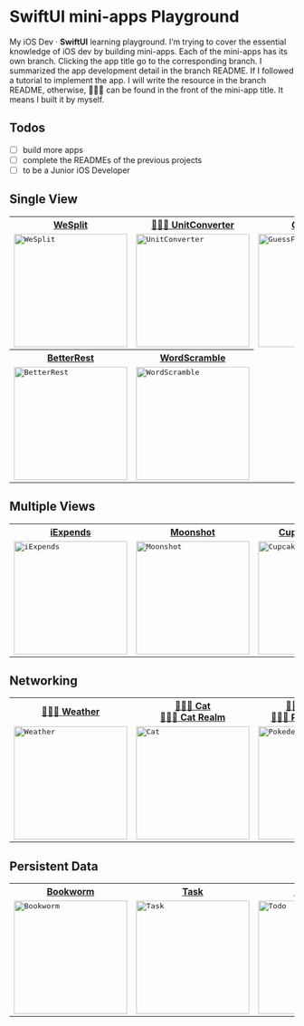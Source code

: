 # SwiftUI mini-apps Playground

My iOS Dev · **SwiftUI** learning playground. I’m trying to cover the essential knowledge of iOS dev by building mini-apps.
Each of the mini-apps has its own branch. Clicking the app title go to the corresponding branch. I summarized the app development detail in the branch README. If I followed a tutorial to implement the app. I will write the resource in the branch README, otherwise, 👨🏻‍💻 can be found in the front of the mini-app title. It means I built it by myself.

## Todos
- [ ] build more apps
- [ ] complete the READMEs of the previous projects
- [ ] to be a Junior iOS Developer

## Single View

<table>
  <tr>
    <th>
      <a href="https://github.com/JooYoo/swiftui-st-backup/tree/we-split" target="_blank">WeSplit</a>
    </th>
    <th>
      <a href="https://github.com/JooYoo/swiftui-st-backup/tree/unit-converter">👨🏻‍💻 UnitConverter</a>
    </th>
    <th>
      <a href="https://github.com/JooYoo/swiftui-st-backup/tree/guess-flag">GuessFlag</a>
    </th>
    <th>
      <a href="https://github.com/JooYoo/swiftui-st-backup/tree/rock-paper-scissors">👨🏻‍💻 RockPaperScissors</a>
    </th>
  </tr>
  <tr>
    <td>
      <kbd><img src="https://user-images.githubusercontent.com/12739843/151405104-c3ea73c9-4eac-4d0d-ae5b-d0ecc91d34ce.gif" width="200px" alt="WeSplit"/></kbd>
    </td>
    <td>
      <kbd><img src="https://user-images.githubusercontent.com/12739843/151689730-148507ee-fb73-44af-be41-0b97b015242e.gif" width="200px" alt="UnitConverter"/></kbd>
    </td>
    <td>
      <kbd><img src="https://user-images.githubusercontent.com/12739843/151205931-6a85e8ee-6f26-421d-b71c-2b6fe46c978a.gif" width="200px" alt="GuessFlag"/></kbd>
    </td>
    <td>
      <kbd><img src="https://user-images.githubusercontent.com/12739843/151655287-2ec15571-0192-4514-b459-0d3f0cbc12f5.gif" width="200px"/></kbd>
    </td>
  </tr>
  <tr>
     <th>
      <a href="https://github.com/JooYoo/swiftui-st-backup/tree/better-rest">BetterRest</a>
    </th>
    <th>
      <a href="https://github.com/JooYoo/swiftui-st-backup/tree/word-scramble">WordScramble</a>
    </th>
  </tr>
  <tr>
    <td>
      <kbd><img src="https://user-images.githubusercontent.com/12739843/151595173-5b357e4b-84f8-40f2-a665-c4bd5e8cbbd9.gif" width="200px" alt="BetterRest"/></kbd>
    </td>
    <td>
      <kbd><img src="https://user-images.githubusercontent.com/12739843/151662264-875f3145-3fd3-4eed-a53d-29ce69ecfcda.gif" width="200px" alt="WordScramble"/></kbd>
    </td>
  </tr>
</table>

## Multiple Views

<table>
  <tr>
    <th>
     <a href="https://github.com/JooYoo/swiftui-st-backup/tree/i-expense" target="_blank">iExpends</a>
    </th>
    <th>
      <a href="https://github.com/JooYoo/swiftui-st-backup/tree/moon-shot" target="_blank">Moonshot</a>
    </th>
    <th>
      <a href="https://github.com/JooYoo/swiftui-st-backup/tree/cupcake-corner" target="_blank">Cupcake Corner</a>
    </th>
  </tr>
  <tr>
    <td>
      <kbd><img src="https://user-images.githubusercontent.com/12739843/152016731-4a1fd83e-c9e5-4342-9fa8-89ba2d023ae5.gif" width="200px" alt="iExpends"/></kbd>
    </td> 
    <td>
      <kbd><img src="https://user-images.githubusercontent.com/12739843/152398149-10ee98d3-6de6-42f5-a143-b75ab1647969.gif" width="200px" alt="Moonshot"/></kbd>
    </td>
    <td>
      <kbd><img src="https://user-images.githubusercontent.com/12739843/152636651-0b0f18ad-f98f-4fcc-8786-9a876a282b2f.gif" width="200px" alt="CupcakeCorner"/></kbd>      
    </td>
  </tr>
</table>

## Networking
<table>
  <tr>
    <th>
     <a href="https://github.com/JooYoo/swiftui-st-backup/tree/weather">👨🏻‍💻 Weather</a>
    </th>
    <th>
      <a href="https://github.com/JooYoo/swiftui-st-backup/tree/cat">👨🏻‍💻 Cat</a>
      <br>
      <a href="https://github.com/JooYoo/swiftui-st-backup/tree/cat-realm">👨🏻‍💻 Cat Realm</a>
    </th>
    <th>
      <a href="https://github.com/JooYoo/swiftui-st-backup/tree/pokedex">👨🏻‍💻 Pokédex</a>
      <br>
      <a href="https://github.com/JooYoo/swiftui-st-backup/tree/pokedex-realm">👨🏻‍💻 Pokédex Realm</a>
    </th>
    <th>
      <a href="https://github.com/JooYoo/swiftui-st-backup/tree/jsonplaceholder">👨🏻‍💻 Infinite Scroll</a>
    </th>
  </tr>
  <tr>
    <td>
      <kbd><img src="https://user-images.githubusercontent.com/12739843/153251221-84732e8e-913c-48b7-92a1-ebb6aac71bac.gif" width="200px" alt="Weather"/></kbd>
    </td> 
    <td>
      <kbd><img src="https://user-images.githubusercontent.com/12739843/153708224-2e8a4a14-1a85-403b-9f4a-2ed47447e17f.gif" width="200px" alt="Cat"/></kbd>
    </td>
    <td>
      <kbd><img src="https://user-images.githubusercontent.com/12739843/154542578-644fd796-82fe-4b40-b42b-cb776778aa5c.gif" width="200px" alt="Pokedex"/></kbd>
    </td>
    <td>
      <kbd><img src="https://user-images.githubusercontent.com/12739843/155391195-7d501039-495b-4207-bcb4-2b7f902dd3b1.gif" width="200px" alt="JSONPlaceholder"/></kbd>      
    </td>
  </tr>
</table>

## Persistent Data
<table>
  <tr>
    <th>
     <a href="https://github.com/JooYoo/swiftui-st-backup/tree/bookwarm">Bookworm</a>
    </th>
    <th>
      <a href="https://github.com/JooYoo/swiftui-st-backup/tree/task">Task</a>
    </th>
    <th>
      <a href="https://github.com/JooYoo/swiftui-st-backup/tree/todo">👨🏻‍💻 Todo</a>
    </th>
    <th>
      <a href="https://github.com/JooYoo/swiftui-st-backup/tree/tobuy">👨🏻‍💻 Tobuy</a>
    </th>
  </tr>
  <tr>
    <td>
      <kbd><img src="https://user-images.githubusercontent.com/12739843/152687604-678f6129-a8f7-4357-bcec-f7891296e9a7.gif" width="200px" alt="Bookworm"/></kbd>
    </td> 
    <td>
      <kbd><img src="https://user-images.githubusercontent.com/12739843/153761873-c8a80c16-1f2a-4afa-b1ba-cf8b72abe5a1.gif" width="200px" alt="Task"/></kbd>
    </td>
    <td>
      <kbd><img src="https://user-images.githubusercontent.com/12739843/153925173-b71e14d3-abca-4582-80d0-3c5f8d683b20.gif" width="200px" alt="Todo"/></kbd>      
    </td>
    <td>
      <kbd><img src="https://user-images.githubusercontent.com/12739843/154127717-ebcfcf64-823a-4676-9f4b-d79dac164b9c.gif" width="200px" alt="Tobuy"/></kbd>      
    </td>
  </tr>
</table>
